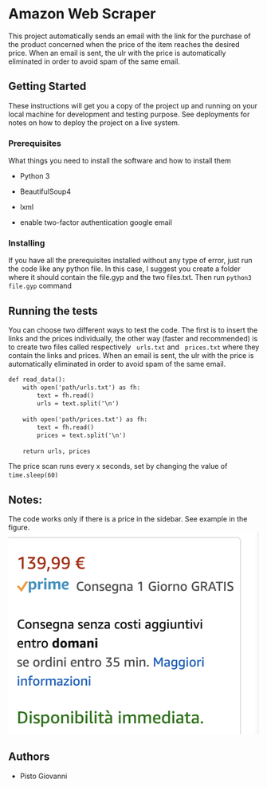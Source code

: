 # Amazon Web Scraper 

This project automatically sends an email with the link for the purchase of the product concerned when the price of the item reaches the desired price.  When an email is sent, the ulr with the price is automatically eliminated in order to avoid spam of the same email.


## Getting Started

These instructions will get you a copy of the project up and running on your local machine for development and testing purpose. See deployments for notes on how to deploy the project on a live system.

### Prerequisites 

What things you need to install the software and how to install them

* Python 3

* BeautifulSoup4

* lxml

* enable two-factor authentication google email

### Installing

If you have all the prerequisites installed without any type of error, just run the code like any python file.
In this case, I suggest you create a folder where it should contain the file.gyp and the two files.txt. 
Then run ```python3 file.gyp``` command

## Running the tests

You can choose two different ways to test the code. The first is to insert the links and the prices individually, the other way (faster and recommended) is to create two files called respectively ``` urls.txt``` and ``` prices.txt``` where they contain the links and prices. When an email is sent, the ulr with the price is automatically eliminated in order to avoid spam of the same email.

```
def read_data():
    with open('path/urls.txt') as fh:
        text = fh.read()
        urls = text.split('\n')

    with open('path/prices.txt') as fh:
        text = fh.read()
        prices = text.split('\n')

    return urls, prices
```
The price scan runs every x seconds, set by changing the value of ```time.sleep(60)```

## Notes:
The code works only if there is a price in the sidebar. See example in the figure. ![Screenshot](note.png)

## Authors
* Pisto Giovanni



